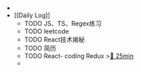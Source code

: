 -
- [[Daily Log]]
	- TODO JS、TS、Regex练习
	- TODO leetcode
	- TODO React技术揭秘
	- TODO 简历
	- TODO React- coding Redux >[🍅 25min](#agenda-pomo://?t=f-1690255750948-1500)
	-